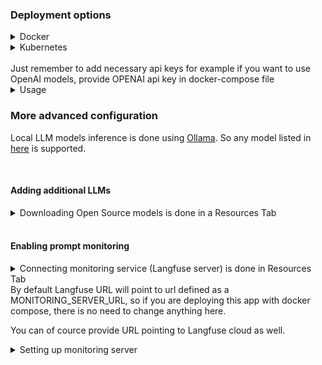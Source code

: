 ### Deployment options
<details>
<summary>Docker</summary>
- Go to docker dir and then to cpu-only or gpu and run `docker compose up -d`
</details>

<details>
<summary>Kubernetes</summary>
- Not yet supported (under construction)
</details>

<br>
Just remember to add necessary api keys for example if you want to use OpenAI models, provide OPENAI api key in docker-compose file

<br>

<details>
<summary>Usage</summary>

1. Check if everything is connected correctly in **`Resources`** tab
    ![image](imgs/resources.png)

2. Upload PDF document
    ![image](imgs/upload_and_embed.png)

3. Create new chat
    ![image](imgs/start_chat.png)

4. Start Chatting, in this case using smallest possible llm (zephyr3b)
    ![image](imgs/example_query.png)

</details>

### More advanced configuration

Local LLM models inference is done using [Ollama]('https://ollama.ai/'). So any model listed in [here](https://ollama.ai/library) is supported.

<br>

#### Adding additional LLMs

<details>
<summary>Downloading Open Source models is done in a Resources Tab</summary>

![image](imgs/resources-models.png)
</details>

<br>

#### Enabling prompt monitoring

<details>
<summary>Connecting monitoring service (Langfuse server) is done in Resources Tab</summary>

![image](imgs/resources-monitoring.png)
</details>
By default Langfuse URL will point to url defined as a MONITORING_SERVER_URL, so if you are deploying this app with docker compose, there is no need to change anything here.

You can of cource provide URL pointing to Langfuse cloud as well.

<details>
<summary>Setting up monitoring server</summary>

1. Go to app_url:3000 and create account
    ![image](imgs/lf-signup.PNG)

2. Log in and create new project
    ![image](imgs/lf-new-project.PNG)

3. Create a pair of API keys
    ![image](imgs/lf-api-keys.PNG)

4. Pass those keys into corresponding places in Resources Tab
</details>
